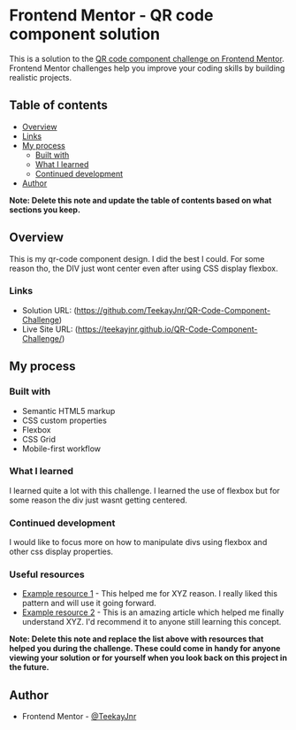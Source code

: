 # Frontend Mentor - QR code component solution

This is a solution to the [QR code component challenge on Frontend Mentor](https://www.frontendmentor.io/challenges/qr-code-component-iux_sIO_H). Frontend Mentor challenges help you improve your coding skills by building realistic projects.

## Table of contents

- [Overview](#overview)
- [Links](#links)
- [My process](#my-process)
  - [Built with](#built-with)
  - [What I learned](#what-i-learned)
  - [Continued development](#continued-development)
- [Author](#author)

**Note: Delete this note and update the table of contents based on what sections you keep.**

## Overview

This is my qr-code component design. I did the best I could. For some reason tho, the DIV just wont center even after using CSS display flexbox.

### Links

- Solution URL: (https://github.com/TeekayJnr/QR-Code-Component-Challenge)
- Live Site URL: (https://teekayjnr.github.io/QR-Code-Component-Challenge/)

## My process

### Built with

- Semantic HTML5 markup
- CSS custom properties
- Flexbox
- CSS Grid
- Mobile-first workflow

### What I learned

I learned quite a lot with this challenge. I learned the use of flexbox but for some reason the div just wasnt getting centered.

### Continued development

I would like to focus more on how to manipulate divs using flexbox and other css display properties.

### Useful resources

- [Example resource 1](https://www.example.com) - This helped me for XYZ reason. I really liked this pattern and will use it going forward.
- [Example resource 2](https://www.example.com) - This is an amazing article which helped me finally understand XYZ. I'd recommend it to anyone still learning this concept.

**Note: Delete this note and replace the list above with resources that helped you during the challenge. These could come in handy for anyone viewing your solution or for yourself when you look back on this project in the future.**

## Author

- Frontend Mentor - [@TeekayJnr](https://www.frontendmentor.io/profile/TeekayJnr)
